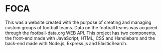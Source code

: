 # FOCA
This was a website created with the purpose of creating and managing custom groups of football teams. Data on the football teams was acquired through the football-data.org WEB API. This project has two components, the front-end made with JavaScript, HTML, CSS and Handlebars and the back-end made with Node.js, Express.js and ElasticSearch.
